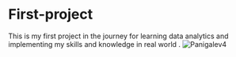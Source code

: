 # First-project
This is my first project in the journey for learning data analytics and implementing my skills and knowledge in real world .
<img src="C:\Users\pavit\Downloads\panigalev4.jpg" alt="Panigalev4">
